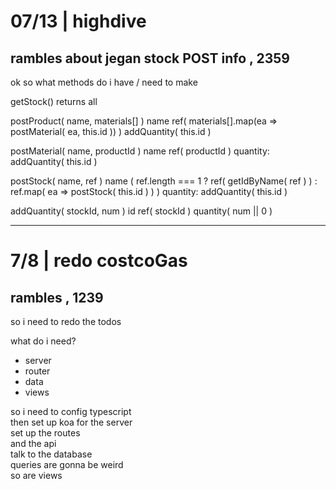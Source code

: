 # 07/13 | highdive

## rambles about jegan stock POST info , 2359

ok so what methods do i have / need to make

getStock()
	returns all

postProduct( name, materials[] )
	name
	ref( materials[].map(ea => postMaterial( ea, this.id )) )
	addQuantity( this.id )

postMaterial( name, productId )
	name
	ref( productId )
	quantity: addQuantity( this.id )

postStock( name, ref )
	name
	( ref.length === 1
		? ref( getIdByName( ref ) )
		: ref.map( ea => postStock( this.id ) )
	)
	quantity: addQuantity( this.id )

addQuantity( stockId, num )
	id
	ref( stockId )
	quantity( num || 0 )



























---

# 7/8 | redo costcoGas

## rambles , 1239

so i need to redo the todos

what do i need?

- server
- router
- data
- views

so i need to config typescript  
then set up koa for the server  
set up the routes  
and the api  
talk to the database  
queries are gonna be weird  
so are views  

